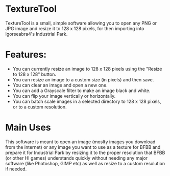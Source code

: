# TextureTool

TextureTool is a small, simple software allowing you to open any PNG or JPG image and resize it to 128 x 128 pixels, for then
importing into Igorseabra4's Industrial Park. 


# Features:

- You can currently resize an image to 128 x 128 pixels using the "Resize to 128 x 128" button.
- You can resize an image to a custom size (in pixels) and then save.
- You can clear an image and open a new one.
- You can add a Grayscale filter to make an image black and white.
- You can flip your image vertically or horizontally.
- You can batch scale images in a selected directory to 128 x 128 pixels, or to a custom resolution.

# Main Uses
This software is meant to open an image (moslty images you download from the internet) or any image you want to use as a texture for BFBB
and prepare it for Industrial Park by resizing it to the proper resolution that BFBB (or other HI games) understands quickly without needing any major software (like Photoshop, GIMP etc) as well as resize to a custom
resolution if needed.

